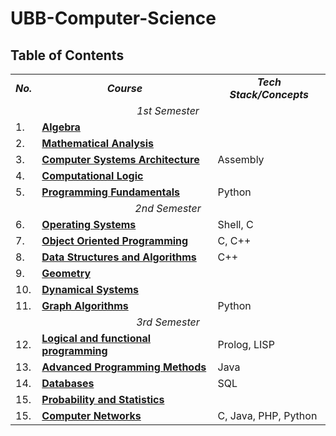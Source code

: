 # UBB-Computer-Science

## Table of Contents
<table align=center>
  <tr align=center>
    <td> <b><i>No.</b></i> </td>
    <td> <b><i>Course</b></i> </td>
    <td><b><i>Tech Stack/Concepts</b></i></td>
  </tr>
  <tr>
    <td colspan=3 align=center><i>1st Semester</i></td>
  </tr>
  <tr>
     <td> 1. </td>
    <td> <a href=""><b>Algebra</b></a> </td>
    <td> </td>
  </tr>
  <tr>
     <td> 2. </td>
    <td> <a href=""><b>Mathematical Analysis</b></a> </td>
    <td>  </td>
  </tr>
  <tr>
     <td> 3. </td>
    <td> <a href="https://github.com/913-Horvath-Krisztina/UBB-Computer-Science/tree/main/Semester%201/Computer%20Systems%20Architecture"><b>Computer Systems Architecture</b></a> </td>
    <td> Assembly </td>
  </tr>
  <td> 4. </td>
    <td> <a href=""><b>Computational Logic</b></a> </td>
    <td>  </td>
  </tr>
  <td> 5. </td>
    <td> <a href="https://github.com/913-Horvath-Krisztina/UBB-Computer-Science/tree/main/Semester%201/Programming%20Fundamentals"><b>Programming Fundamentals</b></a> </td>
    <td> Python </td>
  </tr>
  <tr>
    <td colspan=3 align=center><i>2nd Semester</i></td>
  </tr>
  <tr>
     <td> 6. </td>
    <td> <a href="https://github.com/913-Horvath-Krisztina/UBB-Computer-Science/tree/main/Semester%202/Operating%20Systems"><b>Operating Systems</b></a> </td>
    <td> Shell, C </td>
  </tr>
  <tr>
    <td> 7. </td>
    <td> <a href="https://github.com/913-Horvath-Krisztina/UBB-Computer-Science/tree/main/Semester%202/Object%20Oriented%20Programming"><b>Object Oriented Programming</b></a> </td>
    <td> C, C++ </td>
  </tr>
  <tr>
     <td> 8. </td>
    <td> <a href="https://github.com/913-Horvath-Krisztina/UBB-Computer-Science/tree/main/Semester%202/Data%20Structures%20and%20Algorithms"><b>Data Structures and Algorithms</b></a> </td>
    <td> C++ </td>
  </tr>
   <tr>
     <td> 9. </td>
    <td> <a href=""><b>Geometry</b></a> </td>
    <td>  </td>
  </tr>
  <tr>
     <td> 10. </td>
    <td> <a href=""><b>Dynamical Systems</b></a> </td>
    <td>  </td>
  </tr>
  <tr>
     <td> 11. </td>
    <td> <a href="https://github.com/913-Horvath-Krisztina/UBB-Computer-Science/tree/main/Semester%202/Graph%20Algorithms"><b>Graph Algorithms</b></a> </td>
    <td> Python </td>
  </tr>
  <tr>
    <td colspan=3 align=center><i>3rd Semester</i></td>
  </tr>
  <tr>
     <td> 12. </td>
    <td> <a href="https://github.com/913-Horvath-Krisztina/UBB-Computer-Science/tree/main/Semester%203/Logical-and-functional-programming"><b>Logical and functional programming</b></a> </td>
    <td> Prolog, LISP </td>
  </tr>
  <tr>
     <td> 13. </td>
    <td> <a href="https://github.com/913-Horvath-Krisztina/UBB-Computer-Science/tree/main/Semester%203/Advanced%20Programming%20Methods/Labs/A1"><b>Advanced Programming Methods</b></a> </td>
    <td> Java </td>
  </tr>
  <tr>
     <td> 14. </td>
    <td> <a href=""><b>Databases</b></a> </td>
    <td> SQL </td>
  </tr>
  <tr>
     <td> 15. </td>
    <td> <a href=""><b>Probability and Statistics</b></a> </td>
    <td>  </td>
  </tr>
  <tr>
     <td> 15. </td>
    <td> <a href=""><b>Computer Networks</b></a> </td>
    <td> C, Java, PHP, Python </td>
  </tr>
 </table>


   

